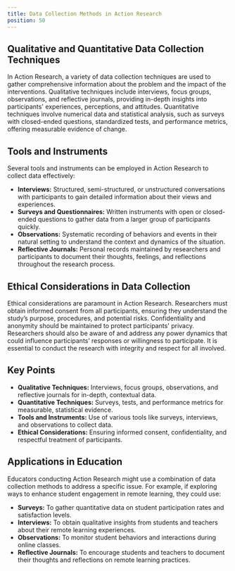 ```yaml
---
title: Data Collection Methods in Action Research
position: 50
---
```


## Qualitative and Quantitative Data Collection Techniques

In Action Research, a variety of data collection techniques are used to gather comprehensive information about the problem and the impact of the interventions. Qualitative techniques include interviews, focus groups, observations, and reflective journals, providing in-depth insights into participants' experiences, perceptions, and attitudes. Quantitative techniques involve numerical data and statistical analysis, such as surveys with closed-ended questions, standardized tests, and performance metrics, offering measurable evidence of change.

## Tools and Instruments

Several tools and instruments can be employed in Action Research to collect data effectively:

- **Interviews:** Structured, semi-structured, or unstructured conversations with participants to gain detailed information about their views and experiences.
- **Surveys and Questionnaires:** Written instruments with open or closed-ended questions to gather data from a larger group of participants quickly.
- **Observations:** Systematic recording of behaviors and events in their natural setting to understand the context and dynamics of the situation.
- **Reflective Journals:** Personal records maintained by researchers and participants to document their thoughts, feelings, and reflections throughout the research process.

## Ethical Considerations in Data Collection

Ethical considerations are paramount in Action Research. Researchers must obtain informed consent from all participants, ensuring they understand the study’s purpose, procedures, and potential risks. Confidentiality and anonymity should be maintained to protect participants' privacy. Researchers should also be aware of and address any power dynamics that could influence participants’ responses or willingness to participate. It is essential to conduct the research with integrity and respect for all involved.

## Key Points

- **Qualitative Techniques:** Interviews, focus groups, observations, and reflective journals for in-depth, contextual data.
- **Quantitative Techniques:** Surveys, tests, and performance metrics for measurable, statistical evidence.
- **Tools and Instruments:** Use of various tools like surveys, interviews, and observations to collect data.
- **Ethical Considerations:** Ensuring informed consent, confidentiality, and respectful treatment of participants.

## Applications in Education

Educators conducting Action Research might use a combination of data collection methods to address a specific issue. For example, if exploring ways to enhance student engagement in remote learning, they could use:

- **Surveys:** To gather quantitative data on student participation rates and satisfaction levels.
- **Interviews:** To obtain qualitative insights from students and teachers about their remote learning experiences.
- **Observations:** To monitor student behaviors and interactions during online classes.
- **Reflective Journals:** To encourage students and teachers to document their thoughts and reflections on remote learning practices.
